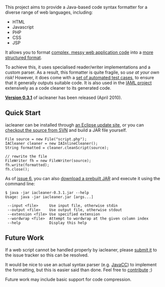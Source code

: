 This project aims to provide a Java-based code syntax formatter for a diverse range of web languages, including:

  * HTML
  * Javascript
  * PHP
  * CSS
  * JSP

It allows you to format [complex, messy web application code](http://code.google.com/p/iacleaner/source/browse/trunk/org.openiaml.iacleaner/src/org/openiaml/iacleaner/tests/test.php) into a [more structured format](http://code.google.com/p/iacleaner/source/browse/trunk/org.openiaml.iacleaner/src/org/openiaml/iacleaner/tests/out.php).

To achieve this, it uses specialised reader/writer implementations and a custom parser. As a result, this formatter is quite fragile, so _use at your own risk!_ However, it does come with a [set of automated test cases](http://code.google.com/p/iacleaner/source/browse/trunk/org.openiaml.iacleaner/src/org/openiaml/iacleaner/tests/), to ensure that it generally outputs suitable code. It is also used in the [IAML project](http://openiaml.org) extensively as a code cleaner to its generated code.

**[Version 0.3.1](http://journals.jevon.org/users/jevon-phd/entry/19823)** of iacleaner has been released (April 2010).

## Quick Start ##

iacleaner can be installed through [an Eclipse update site](Installation.md), or you can [checkout the source from SVN](http://code.google.com/p/iacleaner/source/checkout) and build a JAR file yourself.

```
File source = new File("script.php");
IACleaner cleaner = new IAInlineCleaner();
String formatted = cleaner.cleanScript(source);

// rewrite the file
FileWriter fh = new FileWriter(source);
fh.write(formatted);
fh.close();
```

As of [issue 6](https://code.google.com/p/iacleaner/issues/detail?id=6), you can also [download a prebuilt JAR](http://code.google.com/p/iacleaner/downloads/list) and execute it using the command line:

```
$ java -jar iacleaner-0.3.1.jar --help
Usage: java -jar iacleaner.jar [args...]

 --input <file>     Use input file, otherwise stdin
 --output <file>    Use output file, otherwise stdout
 --extension <file> Use specified extension
 --wordwrap <file>  Attempt to wordwrap at the given column index
 --help             Display this help
```

## Future Work ##

If a web script cannot be handled properly by iacleaner, please [submit it](http://code.google.com/p/iacleaner/issues/entry) to the issue tracker so this can be resolved.

It would be nice to use an actual syntax parser (e.g. [JavaCC](https://javacc.dev.java.net)) to implement the formatting, but this is easier said than done. Feel free to [contribute](http://code.google.com/p/iacleaner/issues/list) ;)

Future work may include basic support for code compression.